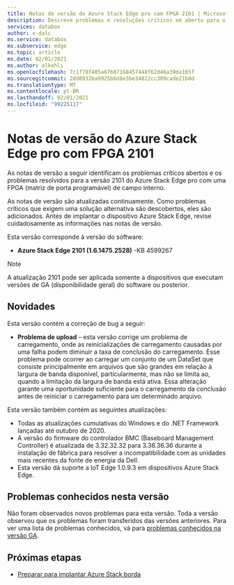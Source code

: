 ```yaml
---
title: Notas de versão do Azure Stack Edge pro com FPGA 2101 | Microsoft Docs
description: Descreve problemas e resoluções críticos em aberto para o Azure Stack versão 2101 do Edge.
services: databox
author: v-dalc
ms.service: databox
ms.subservice: edge
ms.topic: article
ms.date: 02/01/2021
ms.author: alkohli
ms.openlocfilehash: 7c1f78f405a67687168457448f62d46a39da165f
ms.sourcegitcommit: 2dd0932ba9925b6d8e3be34822cc389cade21b0d
ms.translationtype: MT
ms.contentlocale: pt-BR
ms.lasthandoff: 02/01/2021
ms.locfileid: "99225117"
---
```

# <a name="azure-stack-edge-pro-with-fpga-2101-release-notes"></a>Notas de versão do Azure Stack Edge pro com FPGA 2101

As notas de versão a seguir identificam os problemas críticos abertos e os problemas resolvidos para a versão 2101 do Azure Stack Edge pro com uma FPGA (matriz de porta programável) de campo interno.

As notas de versão são atualizadas continuamente. Como problemas críticos que exigem uma solução alternativa são descobertos, eles são adicionados. Antes de implantar o dispositivo Azure Stack Edge, revise cuidadosamente as informações nas notas de versão.  

Esta versão corresponde à versão do software:

- **Azure Stack Edge 2101 (1.6.1475.2528)** -KB 4599267

> [!NOTE]
> A atualização 2101 pode ser aplicada somente a dispositivos que executam versões de GA (disponibilidade geral) do software ou posterior.

## <a name="whats-new"></a>Novidades

Esta versão contém a correção de bug a seguir:

- **Problema de upload** – esta versão corrige um problema de carregamento, onde as reinicializações de carregamento causadas por uma falha podem diminuir a taxa de conclusão do carregamento. Esse problema pode ocorrer ao carregar um conjunto de um DataSet que consiste principalmente em arquivos que são grandes em relação à largura de banda disponível, particularmente, mas não se limita ao, quando a limitação da largura de banda está ativa. Essa alteração garante uma oportunidade suficiente para o carregamento da conclusão antes de reiniciar o carregamento para um determinado arquivo.

Esta versão também contém as seguintes atualizações:

- Todas as atualizações cumulativas do Windows e do .NET Framework lançadas até outubro de 2020.
- A versão do firmware do controlador BMC (Baseboard Management Controller) é atualizada de 3.32.32.32 para 3.36.36.36 durante a instalação de fábrica para resolver a incompatibilidade com as unidades mais recentes da fonte de energia da Dell.
- Esta versão dá suporte a IoT Edge 1.0.9.3 em dispositivos Azure Stack Edge.

## <a name="known-issues-in-this-release"></a>Problemas conhecidos nesta versão

Não foram observados novos problemas para esta versão. Toda a versão observou que os problemas foram transferidos das versões anteriores. Para ver uma lista de problemas conhecidos, vá para [problemas conhecidos na versão GA](data-box-gateway-release-notes.md#known-issues-in-ga-release).

## <a name="next-steps"></a>Próximas etapas

- [Preparar para implantar Azure Stack borda](../databox-online/azure-stack-edge-deploy-prep.md)
